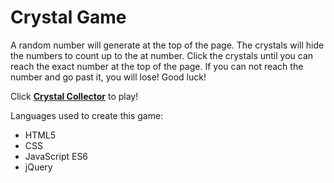 # Crystal Game

A random number will generate at the top of the page. The crystals will hide the numbers to count up to the at number. Click the crystals until you can reach the exact number at the top of the page. If you can not reach the number and go past it, you will lose! Good luck!

Click <a href="https://dianadevsit.github.io/unit-4-game/"><b>Crystal Collector</b></a> to play!

Languages used to create this game:

- HTML5
- CSS
- JavaScript ES6
- jQuery
